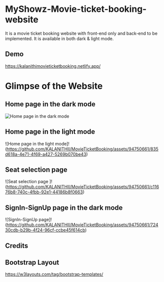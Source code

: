 # MyShowz-Movie-ticket-booking-website
It is a movie ticket booking website with front-end only and back-end to be implemented.
It is available in both dark & light mode.

## Demo
https://kalanithimovieticketbooking.netlify.app/

# Glimpse of the Website
## Home page in the dark mode
![Home page in the dark mode](https://github.com/KALANITHII/MovieTicketBooking/assets/94750661/ee639024-1780-4e15-aefb-e657f88d295f)



## Home page in the light mode
![Home page in the light mode]!(https://github.com/KALANITHII/MovieTicketBooking/assets/94750661/835d618a-4e71-4f69-a427-5269b070be43)



## Seat selection page 
![Seat selection page ]!(https://github.com/KALANITHII/MovieTicketBooking/assets/94750661/c11676b8-740c-4fbb-92e1-44186b8f0663)



## SignIn-SignUp page in the dark mode
![SignIn-SignUp page]!(https://github.com/KALANITHII/MovieTicketBooking/assets/94750661/72430cdb-b29b-4f24-96cf-ccbe45f614cb)


## Credits

## Bootstrap Layout 
https://w3layouts.com/tag/bootstrap-templates/
